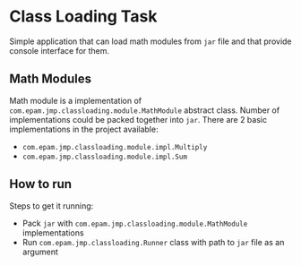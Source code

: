 # Class Loading Task

Simple application that can load math modules from `jar` file and that provide console interface for them.

## Math Modules

Math module is a implementation of `com.epam.jmp.classloading.module.MathModule` abstract class.
Number of implementations could be packed together into `jar`.
There are 2 basic implementations in the project available:
* `com.epam.jmp.classloading.module.impl.Multiply`
* `com.epam.jmp.classloading.module.impl.Sum`

## How to run

Steps to get it running:
* Pack `jar` with `com.epam.jmp.classloading.module.MathModule` implementations
* Run `com.epam.jmp.classloading.Runner` class with path to `jar` file as an argument
